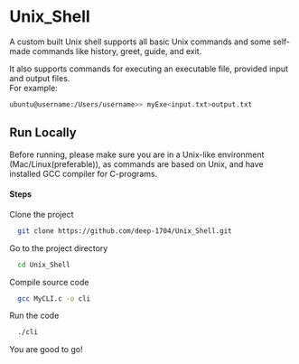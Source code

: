 
# Unix_Shell

A custom built Unix shell supports all basic Unix commands and some self-made commands like history, greet, guide, and exit.

It also supports commands for executing an executable file, provided input and output files.\
For example: 
```bash
ubuntu@username:/Users/username>> myExe<input.txt>output.txt
```
## Run Locally

Before running, please make sure you are in a Unix-like environment (Mac/Linux(preferable)), as commands are based on Unix, and have installed GCC compiler for C-programs.

#### Steps

Clone the project

```bash
  git clone https://github.com/deep-1704/Unix_Shell.git
```

Go to the project directory

```bash
  cd Unix_Shell
```
Compile source code

```bash
  gcc MyCLI.c -o cli
```
Run the code

```bash
  ./cli
```
You are good to go!



